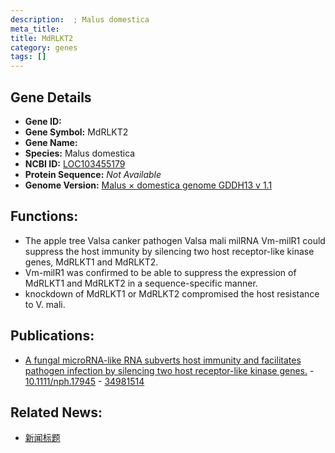 ```yaml
---
description:  ; Malus domestica
meta_title:
title: MdRLKT2
category: genes
tags: []
---
```


## Gene Details
- **Gene ID:**	[](https://www.maizegdb.org/gene_center/gene/)
- **Gene Symbol:** MdRLKT2
- **Gene Name:** 
- **Species:** Malus domestica
- **NCBI ID:** [ LOC103455179 ]()
- **Protein Sequence:** *Not Available*
- **Genome Version:** [Malus × domestica genome GDDH13 v 1.1]()

## Functions:
   - The apple tree Valsa canker pathogen Valsa mali milRNA Vm-milR1 could suppress the host immunity by silencing two host receptor-like kinase genes, MdRLKT1 and MdRLKT2.
   - Vm-milR1 was confirmed to be able to suppress the expression of MdRLKT1 and MdRLKT2 in a sequence-specific manner.
   - knockdown of MdRLKT1 or MdRLKT2 compromised the host resistance to V. mali.

## Publications:
   - [A fungal microRNA-like RNA subverts host immunity and facilitates pathogen infection by silencing two host receptor-like kinase genes.]( https://nph.onlinelibrary.wiley.com/doi/10.1111/nph.17945 ) - [10.1111/nph.17945]( https://nph.onlinelibrary.wiley.com/doi/10.1111/nph.17945 ) - [34981514](https://pubmed.ncbi.nlm.nih.gov/34981514/)

## Related News:
   - [新闻标题](https://mp.weixin.qq.com/s?__biz=MzIyOTY2NDYyNQ==&mid=2247531050&idx=3&sn=69ebf857b2bb49fd0e3df45c64270455&chksm=e8bd0834dfca81221afc6de63955defff1e530d17c5d8180d8203ec24a43f8accf5aacd21005&scene=27#wechat_redirect)
